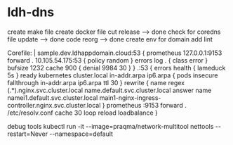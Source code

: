 # ldh-dns

create make file
create docker file
cut release --> done
check for coredns file update --> done
code reorg --> done
create env for domain 
add lint

  Corefile: |
    sample.dev.ldhappdomain.cloud:53 {
         prometheus 127.0.0.1:9153
         forward .  10.105.54.175:53 {
             policy random
         }
         errors
         log . {
             class error
         }
         bufsize 1232
         cache 900 {
             denial 9984 30
         }
     }
    .:53 {
        errors
        health {
            lameduck 5s
        }
        ready
        kubernetes cluster.local in-addr.arpa ip6.arpa {
            pods insecure
            fallthrough in-addr.arpa ip6.arpa
            ttl 30
        }
        rewrite {
          name regex (.*)\.nginx\.svc\.cluster\.local name.default.svc.cluster.local
          answer name namei1.default.svc.cluster.local  main1-nginx-ingress-controller.nginx.svc.cluster.local
        }
        prometheus :9153
        forward . /etc/resolv.conf
        cache 30
        loop
        reload
        loadbalance
    }

debug tools
kubectl run -it --image=praqma/network-multitool nettools --restart=Never --namespace=default
